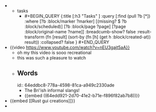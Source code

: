 -
	- tasks
		- #+BEGIN_QUERY
		  {:title [:h3 "Tasks" ]
		  :query [:find (pull ?b [*])
		  :where
		    [?b :block/marker ?marker]
		    [(missing? $ ?b :block/scheduled)]
		    [?b :block/page ?page]
		    [?page :block/original-name ?name]]
		  :breadcumb-show? false
		  :result-transform (fn [result]
		  (sort-by (fn [h]
		  (get h :block/created-at)) result))
		  :collapsed? false
		  }
		  #+END_QUERY
- {{video https://www.youtube.com/watch?v=nEU3gajt5aA}}
	- oh my this video is sooo recreational
	- this was such a pleasure to watch
	- ## Words
	  id:: 64eddbc8-778a-4598-81ca-a949c2330ade
		- The Bri'ish informal slangs!
		- {{embed ((64edd921-2d70-41e2-b71e-f896f82ab7b8))}}
- {{embed [[Rust gui creations]]}}
-